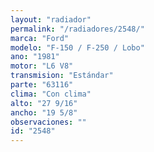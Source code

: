 ```yaml
---
layout: "radiador"
permalink: "/radiadores/2548/"
marca: "Ford"
modelo: "F-150 / F-250 / Lobo"
ano: "1981"
motor: "L6 V8"
transmision: "Estándar"
parte: "63116"
clima: "Con clima"
alto: "27 9/16"
ancho: "19 5/8"
observaciones: ""
id: "2548"
---
```



